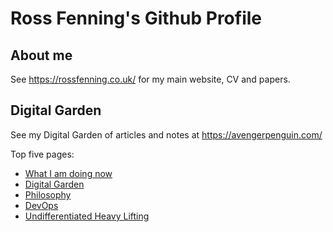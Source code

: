 # Ross Fenning's Github Profile

## About me

See https://rossfenning.co.uk/ for my main website, CV and papers.

## Digital Garden

See my Digital Garden of articles and notes at https://avengerpenguin.com/

Top five pages:

<ul>

<li><a href="https://avengerpenguin.com/now/">What I am doing now</a></li>

<li><a href="https://avengerpenguin.com/digital-garden/">Digital Garden</a></li>

<li><a href="https://avengerpenguin.com/philosophy/">Philosophy</a></li>

<li><a href="https://avengerpenguin.com/devops/">DevOps</a></li>

<li><a href="https://avengerpenguin.com/undifferentiated-heavy-lifting/">Undifferentiated Heavy Lifting</a></li>

</ul>
